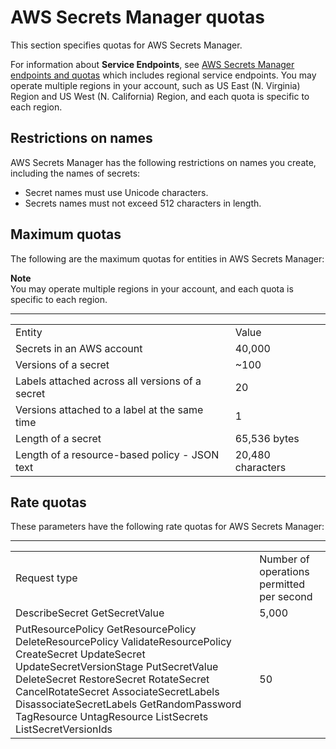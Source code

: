 # AWS Secrets Manager quotas<a name="reference_limits"></a>

This section specifies quotas for AWS Secrets Manager\.

For information about **Service Endpoints**, see [AWS Secrets Manager endpoints and quotas](https://docs.aws.amazon.com/general/latest/gr/asm.html) which includes regional service endpoints\. You may operate multiple regions in your account, such as US East \(N\. Virginia\) Region and US West \(N\. California\) Region, and each quota is specific to each region\.

## Restrictions on names<a name="reference_limits_names"></a>

AWS Secrets Manager has the following restrictions on names you create, including the names of secrets:
+ Secret names must use Unicode characters\.
+ Secrets names must not exceed 512 characters in length\.

## Maximum quotas<a name="reference_limits_max-min"></a>

The following are the maximum quotas for entities in AWS Secrets Manager:

**Note**  
You may operate multiple regions in your account, and each quota is specific to each region\.


****  

|  |  | 
| --- |--- |
| Entity | Value | 
| Secrets in an AWS account | 40,000 | 
| Versions of a secret | \~100  | 
| Labels attached across all versions of a secret | 20 | 
| Versions attached to a label at the same time | 1 | 
| Length of a secret | 65,536 bytes | 
| Length of a resource\-based policy \- JSON text | 20,480 characters  | 

## Rate quotas<a name="reference_limits_rates"></a>

These parameters have the following rate quotas for AWS Secrets Manager:


****  

|  |  | 
| --- |--- |
| Request type | Number of operations permitted per second | 
|  DescribeSecret GetSecretValue  | 5,000 | 
|  PutResourcePolicy GetResourcePolicy DeleteResourcePolicy ValidateResourcePolicy CreateSecret UpdateSecret UpdateSecretVersionStage PutSecretValue DeleteSecret RestoreSecret RotateSecret CancelRotateSecret AssociateSecretLabels DisassociateSecretLabels GetRandomPassword TagResource UntagResource ListSecrets ListSecretVersionIds  | 50 | 